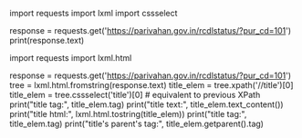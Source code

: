 import requests
import lxml
import cssselect

response = requests.get('https://parivahan.gov.in/rcdlstatus/?pur_cd=101')
print(response.text)

import requests
import lxml.html

response = requests.get('https://parivahan.gov.in/rcdlstatus/?pur_cd=101')
tree = lxml.html.fromstring(response.text)
title_elem = tree.xpath('//title')[0]
title_elem = tree.cssselect('title')[0]  # equivalent to previous XPath
print("title tag:", title_elem.tag)
print("title text:", title_elem.text_content())
print("title html:", lxml.html.tostring(title_elem))
print("title tag:", title_elem.tag)
print("title's parent's tag:", title_elem.getparent().tag)
